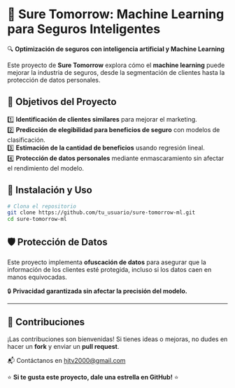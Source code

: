 # 🚀 Sure Tomorrow: Machine Learning para Seguros Inteligentes

🔍 **Optimización de seguros con inteligencia artificial y Machine Learning**

Este proyecto de **Sure Tomorrow** explora cómo el **machine learning** puede mejorar la industria de seguros, desde la segmentación de clientes hasta la protección de datos personales. 

## 📌 Objetivos del Proyecto

1️⃣ **Identificación de clientes similares** para mejorar el marketing.  
2️⃣ **Predicción de elegibilidad para beneficios de seguro** con modelos de clasificación.  
3️⃣ **Estimación de la cantidad de beneficios** usando regresión lineal.  
4️⃣ **Protección de datos personales** mediante enmascaramiento sin afectar el rendimiento del modelo.  

## 🚀 Instalación y Uso

```bash
# Clona el repositorio
git clone https://github.com/tu_usuario/sure-tomorrow-ml.git
cd sure-tomorrow-ml
```
## 🛡️ Protección de Datos
Este proyecto implementa **ofuscación de datos** para asegurar que la información de los clientes esté protegida, incluso si los datos caen en manos equivocadas. 

🔒 **Privacidad garantizada sin afectar la precisión del modelo.**

---

## 📌 Contribuciones
¡Las contribuciones son bienvenidas! Si tienes ideas o mejoras, no dudes en hacer un **fork** y enviar un **pull request**.  

📬 Contáctanos en [hjtv2000@gmail.com](mailto:hjtv2000@gmail.com)  

⭐ **Si te gusta este proyecto, dale una estrella en GitHub!** ⭐
